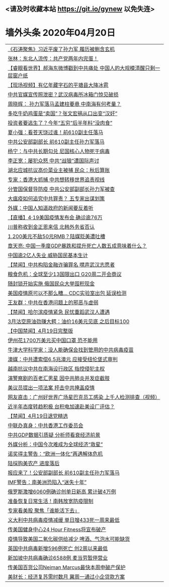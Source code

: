 ## <请及时收藏本站 https://git.io/gynew 以免失连> </a>
# 墙外头条 2020年04月20日</a>


<table>

<tr><td colspan="2" align="left"><a href="https://xfine.casa/?name=c1159388&key=exgxucyqmkwgvwch&from=gy">《石涛聚焦》习近平废了孙力军 履历被删含玄机</a></td></tr>
<tr><td colspan="2" align="left"><a href="https://xfine.casa/?name=c1159413&key=exgxucyqmkwgvwch&from=gy">张林：东北人流传：共产党两年内完蛋！</a></td></tr>
<tr><td colspan="2" align="left"><a href="https://xfine.casa/?name=c1159367&key=exgxucyqmkwgvwch&from=gy">【睿眼看世界】郝海东微博戳到中共痛处 中国人的大规模清醒只剩一层窗户纸</a></td></tr>
<tr><td colspan="2" align="left"><a href="https://xfine.casa/?name=c1159328&key=exgxucyqmkwgvwch&from=gy">【现场视频】有亿年藏字石的平塘县大降冰雹</a></td></tr>
<tr><td colspan="2" align="left"><a href="https://xfine.casa/?name=c1159415&key=exgxucyqmkwgvwch&from=gy">中共官媒宣传照泄密？武汉病毒所冰箱门惊见破损</a></td></tr>
<tr><td colspan="2" align="left"><a href="https://xfine.casa/?name=c1159429&key=exgxucyqmkwgvwch&from=gy">周晓辉： 孙力军落马孟建柱要悬 中南海有何考量？</a></td></tr>
<tr><td colspan="2" align="left"><a href="https://xfine.casa/?name=c1159416&key=exgxucyqmkwgvwch&from=gy">多吃牛奶鸡蛋是“卖国”？张文宏祸从口出变“汉奸”</a></td></tr>
<tr><td colspan="2" align="left"><a href="https://xfine.casa/?name=c1159403&key=exgxucyqmkwgvwch&from=gy">投资者要逃生了？今年“五穷”后半年料“没肉食”</a></td></tr>
<tr><td colspan="2" align="left"><a href="https://xfine.casa/?name=c1159387&key=exgxucyqmkwgvwch&from=gy">夏小强：看苍天饶过谁！前610副主任落马</a></td></tr>
<tr><td colspan="2" align="left"><a href="https://xfine.casa/?name=c1159401&key=exgxucyqmkwgvwch&from=gy">中共公安部副部长 前610副主任孙力军落马</a></td></tr>
<tr><td colspan="2" align="left"><a href="https://xfine.casa/?name=c1159412&key=exgxucyqmkwgvwch&from=gy">杨宁：与中共长期勾兑 尼国核心人物死于病毒</a></td></tr>
<tr><td colspan="2" align="left"><a href="https://xfine.casa/?name=c1159366&key=exgxucyqmkwgvwch&from=gy">李正宽：屡犯众怒 中共“战狼”遭国际声讨</a></td></tr>
<tr><td colspan="2" align="left"><a href="https://xfine.casa/?name=c1159377&key=exgxucyqmkwgvwch&from=gy">湖北应城抗议高价菜业主被捕 民众：秋后算账</a></td></tr>
<tr><td colspan="2" align="left"><a href="https://xfine.casa/?name=c1159411&key=exgxucyqmkwgvwch&from=gy">专家：香港大抓捕 中共想转移世界追责视线</a></td></tr>
<tr><td colspan="2" align="left"><a href="https://xfine.casa/?name=c1159385&key=exgxucyqmkwgvwch&from=gy">分管国保督导防疫 中共公安部副部长孙力军被查</a></td></tr>
<tr><td colspan="2" align="left"><a href="https://xfine.casa/?name=c1159398&key=exgxucyqmkwgvwch&from=gy">大瘟疫如何追究中共罪责？ 五专家出谋划策</a></td></tr>
<tr><td colspan="2" align="left"><a href="https://xfine.casa/?name=c1159386&key=exgxucyqmkwgvwch&from=gy">外媒：中国人知道政府的新闻要反着听</a></td></tr>
<tr><td colspan="2" align="left"><a href="https://xfine.casa/?name=c1159410&key=exgxucyqmkwgvwch&from=gy">【直播】4·19美国疫情发布会 确诊逾76万</a></td></tr>
<tr><td colspan="2" align="left"><a href="https://xfine.casa/?name=c1159372&key=exgxucyqmkwgvwch&from=gy">川普称收到金正恩来信 北韩外务省否认</a></td></tr>
<tr><td colspan="2" align="left"><a href="https://xfine.casa/?name=c1159396&key=exgxucyqmkwgvwch&from=gy">1,200美元不敌50元RMB？陆媒贬美遭吐槽</a></td></tr>
<tr><td colspan="2" align="left"><a href="https://xfine.casa/?name=c1159427&key=exgxucyqmkwgvwch&from=gy">章天亮: 中国一季度GDP暴跌和提升死亡人数五成意味着什么？</a></td></tr>
<tr><td colspan="2" align="left"><a href="https://xfine.casa/?name=c1159409&key=exgxucyqmkwgvwch&from=gy">中国逾2亿人失业 威胁国民基本生计</a></td></tr>
<tr><td colspan="2" align="left"><a href="https://xfine.casa/?name=c1159402&key=exgxucyqmkwgvwch&from=gy">【禁闻】中共构陷金融诈骗罪名 噤声武汉志愿者</a></td></tr>
<tr><td colspan="2" align="left"><a href="https://xfine.casa/?name=c1159421&key=exgxucyqmkwgvwch&from=gy">粮食危机：全球至少13国限出口 G20周二开会商议</a></td></tr>
<tr><td colspan="2" align="left"><a href="https://xfine.casa/?name=c1159371&key=exgxucyqmkwgvwch&from=gy">随封锁开始实施 俄国民众大举囤积现金</a></td></tr>
<tr><td colspan="2" align="left"><a href="https://xfine.casa/?name=c1159389&key=exgxucyqmkwgvwch&from=gy">美国疫情原可以不那么糟… CDC实验室出包 延误检测</a></td></tr>
<tr><td colspan="2" align="left"><a href="https://xfine.casa/?name=c1159400&key=exgxucyqmkwgvwch&from=gy">王友群：中共在香港问题上的邪恶与虚弱</a></td></tr>
<tr><td colspan="2" align="left"><a href="https://xfine.casa/?name=c1159437&key=exgxucyqmkwgvwch&from=gy">【禁闻】哈尔滨疫情紧急 民忧重蹈武汉人遭遇</a></td></tr>
<tr><td colspan="2" align="left"><a href="https://xfine.casa/?name=c1159404&key=exgxucyqmkwgvwch&from=gy">3月沽空原油劲赚大鳄：油价16美元见底 之后目标100</a></td></tr>
<tr><td colspan="2" align="left"><a href="https://xfine.casa/?name=c1159435&key=exgxucyqmkwgvwch&from=gy">【中国禁闻】4月19日完整版</a></td></tr>
<tr><td colspan="2" align="left"><a href="https://xfine.casa/?name=c1159397&key=exgxucyqmkwgvwch&from=gy">伊州花1700万美元买中国口罩 恐不能用</a></td></tr>
<tr><td colspan="2" align="left"><a href="https://xfine.casa/?name=c1159374&key=exgxucyqmkwgvwch&from=gy">牛津大学科学家：没人能确保会找到管用的中共病毒疫苗</a></td></tr>
<tr><td colspan="2" align="left"><a href="https://xfine.casa/?name=c1159383&key=exgxucyqmkwgvwch&from=gy">澳媒：中共遭索偿6.5兆澳元 应接受纽伦堡式审判</a></td></tr>
<tr><td colspan="2" align="left"><a href="https://xfine.casa/?name=c1159384&key=exgxucyqmkwgvwch&from=gy">越南抗议中共在南海设行政区 指控侵犯主权</a></td></tr>
<tr><td colspan="2" align="left"><a href="https://xfine.casa/?name=c1159395&key=exgxucyqmkwgvwch&from=gy">演警察剧的百老汇男星 因中共肺炎并发症截肢</a></td></tr>
<tr><td colspan="2" align="left"><a href="https://xfine.casa/?name=c1159392&key=exgxucyqmkwgvwch&from=gy">美议员提出一项法案 抨击中共掩盖疫情</a></td></tr>
<tr><td colspan="2" align="left"><a href="https://xfine.casa/?name=c1159436&key=exgxucyqmkwgvwch&from=gy">网友直击：广州好世界广场星巴克员工感染  上千人检测排查（视频）</a></td></tr>
<tr><td colspan="2" align="left"><a href="https://xfine.casa/?name=c1159406&key=exgxucyqmkwgvwch&from=gy">近半年态度转趋积极 台积电加速赴美设厂评估？</a></td></tr>
<tr><td colspan="2" align="left"><a href="https://xfine.casa/?name=c1159414&key=exgxucyqmkwgvwch&from=gy">【禁闻】4月19日退党精选</a></td></tr>
<tr><td colspan="2" align="left"><a href="https://xfine.casa/?name=c1159408&key=exgxucyqmkwgvwch&from=gy">中联办真身：中共香港工作委员会</a></td></tr>
<tr><td colspan="2" align="left"><a href="https://xfine.casa/?name=c1159428&key=exgxucyqmkwgvwch&from=gy">中共GDP数据引质疑 分析师看衰经济前景</a></td></tr>
<tr><td colspan="2" align="left"><a href="https://xfine.casa/?name=c1159419&key=exgxucyqmkwgvwch&from=gy">外媒分析：中国今次难成为全球经济“救星”</a></td></tr>
<tr><td colspan="2" align="left"><a href="https://xfine.casa/?name=c1159420&key=exgxucyqmkwgvwch&from=gy">诺奖得主警告：“欧洲一体化”再遇解体危机</a></td></tr>
<tr><td colspan="2" align="left"><a href="https://xfine.casa/?name=c1159381&key=exgxucyqmkwgvwch&from=gy">陆採购美农产 进度落后</a></td></tr>
<tr><td colspan="2" align="left"><a href="https://xfine.casa/?name=c1159438&key=exgxucyqmkwgvwch&from=gy">报应来了！公安部副部长 前610副主任孙力军落马</a></td></tr>
<tr><td colspan="2" align="left"><a href="https://xfine.casa/?name=c1159405&key=exgxucyqmkwgvwch&from=gy">IMF警告：南美洲恐陷入“迷失十年”</a></td></tr>
<tr><td colspan="2" align="left"><a href="https://xfine.casa/?name=c1159369&key=exgxucyqmkwgvwch&from=gy">俄罗斯激增6060例确诊创单日新高 累计破4万例</a></td></tr>
<tr><td colspan="2" align="left"><a href="https://xfine.casa/?name=c1159373&key=exgxucyqmkwgvwch&from=gy">准备恢复日常生活！南韩放宽防疫限制</a></td></tr>
<tr><td colspan="2" align="left"><a href="https://xfine.casa/?name=c1159380&key=exgxucyqmkwgvwch&from=gy">专家看美股 聚焦「谁能活下去」</a></td></tr>
<tr><td colspan="2" align="left"><a href="https://xfine.casa/?name=c1159382&key=exgxucyqmkwgvwch&from=gy">义大利中共病毒疫情减缓 单日增433死一周来最低</a></td></tr>
<tr><td colspan="2" align="left"><a href="https://xfine.casa/?name=c1159422&key=exgxucyqmkwgvwch&from=gy">传美国健身中心24 Hour Fitness将宣布破产</a></td></tr>
<tr><td colspan="2" align="left"><a href="https://xfine.casa/?name=c1159375&key=exgxucyqmkwgvwch&from=gy">疫情导致美国二氧化碳供给减少 啤酒、气泡水可能缺货</a></td></tr>
<tr><td colspan="2" align="left"><a href="https://xfine.casa/?name=c1159370&key=exgxucyqmkwgvwch&from=gy">英国中共病毒新增596例死亡 创2周以来最低</a></td></tr>
<tr><td colspan="2" align="left"><a href="https://xfine.casa/?name=c1159368&key=exgxucyqmkwgvwch&from=gy">新加坡中共病毒确诊6588例 麦当劳暂停营业</a></td></tr>
<tr><td colspan="2" align="left"><a href="https://xfine.casa/?name=c1159418&key=exgxucyqmkwgvwch&from=gy">传美国百货公司Neiman Marcus最快本周申破产保护</a></td></tr>
<tr><td colspan="2" align="left"><a href="https://xfine.casa/?name=c1159417&key=exgxucyqmkwgvwch&from=gy">美财长：经济复苏需时数月 冀周一通过小企贷款方案</a></td></tr>

</table>
